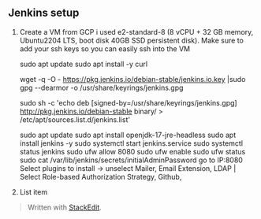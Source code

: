 
## Jenkins setup

 1. Create a VM from GCP i used e2-standard-8 (8 vCPU + 32 GB memory, Ubuntu2204 LTS, boot disk 40GB SSD persistent disk). Make sure to add your ssh keys so you can easily ssh into the VM

    sudo apt update
    sudo apt install -y curl
    
    wget -q -O - https://pkg.jenkins.io/debian-stable/jenkins.io.key |sudo gpg --dearmor -o /usr/share/keyrings/jenkins.gpg
    
    sudo sh -c 'echo deb [signed-by=/usr/share/keyrings/jenkins.gpg] http://pkg.jenkins.io/debian-stable binary/ > /etc/apt/sources.list.d/jenkins.list'
    
    sudo apt update
    sudo apt install openjdk-17-jre-headless
    sudo apt install jenkins -y
    sudo systemctl start jenkins.service
    sudo systemctl status jenkins
    sudo ufw allow 8080
    sudo ufw enable
    sudo ufw status
     sudo cat /var/lib/jenkins/secrets/initialAdminPassword
     go to IP:8080
     Select plugins to install -> unselect Mailer, Email Extension, LDAP | Select Role-based Authorization Strategy, Github, 



 2. List item

> Written with [StackEdit](https://stackedit.io/).
<!--stackedit_data:
eyJoaXN0b3J5IjpbLTE4NzEyMTEyMjUsMjY4NTE4MTg2LDYwMj
Y0Njg5NywtMTg1MjA5OTA5NCwtNDcyNjM1MDMsMjUxMzc4ODk3
XX0=
-->